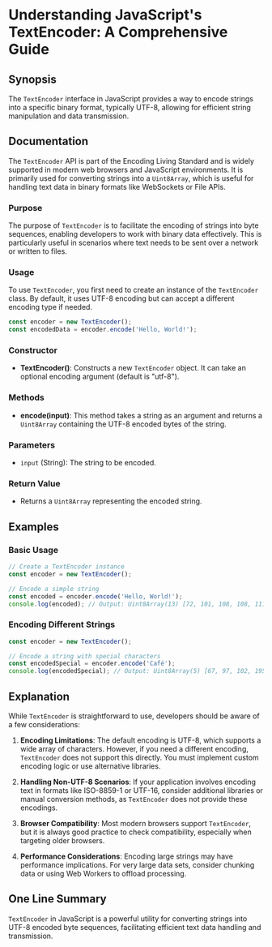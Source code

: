 <!--
Meta Description: # Understanding JavaScript's TextEncoder: A Comprehensive Guide ## Synopsis The `TextEncoder` interface in JavaScript provides a way to encode strings...
Meta Keywords: textencoder, encoding, utf, string, javascript
-->

# Understanding JavaScript's TextEncoder: A Comprehensive Guide

## Synopsis
The `TextEncoder` interface in JavaScript provides a way to encode strings into a specific binary format, typically UTF-8, allowing for efficient string manipulation and data transmission.

## Documentation
The `TextEncoder` API is part of the Encoding Living Standard and is widely supported in modern web browsers and JavaScript environments. It is primarily used for converting strings into a `Uint8Array`, which is useful for handling text data in binary formats like WebSockets or File APIs.

### Purpose
The purpose of `TextEncoder` is to facilitate the encoding of strings into byte sequences, enabling developers to work with binary data effectively. This is particularly useful in scenarios where text needs to be sent over a network or written to files.

### Usage
To use `TextEncoder`, you first need to create an instance of the `TextEncoder` class. By default, it uses UTF-8 encoding but can accept a different encoding type if needed.

```javascript
const encoder = new TextEncoder();
const encodedData = encoder.encode('Hello, World!');
```

### Constructor
- **TextEncoder()**: Constructs a new `TextEncoder` object. It can take an optional encoding argument (default is "utf-8").

### Methods
- **encode(input)**: This method takes a string as an argument and returns a `Uint8Array` containing the UTF-8 encoded bytes of the string.

### Parameters
- `input` (String): The string to be encoded.

### Return Value
- Returns a `Uint8Array` representing the encoded string.

## Examples

### Basic Usage
```javascript
// Create a TextEncoder instance
const encoder = new TextEncoder();

// Encode a simple string
const encoded = encoder.encode('Hello, World!');
console.log(encoded); // Output: Uint8Array(13) [72, 101, 108, 108, 111, 44, 32, 87, 111, 114, 108, 100, 33]
```

### Encoding Different Strings
```javascript
const encoder = new TextEncoder();

// Encode a string with special characters
const encodedSpecial = encoder.encode('Café');
console.log(encodedSpecial); // Output: Uint8Array(5) [67, 97, 102, 195, 169]
```

## Explanation
While `TextEncoder` is straightforward to use, developers should be aware of a few considerations:

1. **Encoding Limitations**: The default encoding is UTF-8, which supports a wide array of characters. However, if you need a different encoding, `TextEncoder` does not support this directly. You must implement custom encoding logic or use alternative libraries.

2. **Handling Non-UTF-8 Scenarios**: If your application involves encoding text in formats like ISO-8859-1 or UTF-16, consider additional libraries or manual conversion methods, as `TextEncoder` does not provide these encodings.

3. **Browser Compatibility**: Most modern browsers support `TextEncoder`, but it is always good practice to check compatibility, especially when targeting older browsers.

4. **Performance Considerations**: Encoding large strings may have performance implications. For very large data sets, consider chunking data or using Web Workers to offload processing.

## One Line Summary
`TextEncoder` in JavaScript is a powerful utility for converting strings into UTF-8 encoded byte sequences, facilitating efficient text data handling and transmission.